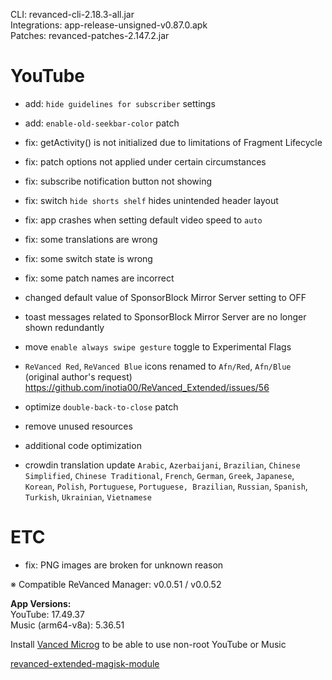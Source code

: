 CLI: revanced-cli-2.18.3-all.jar  
Integrations: app-release-unsigned-v0.87.0.apk  
Patches: revanced-patches-2.147.2.jar  

YouTube
==
- add: `hide guidelines for subscriber` settings
- add: `enable-old-seekbar-color` patch

- fix: getActivity() is not initialized due to limitations of Fragment Lifecycle
- fix: patch options not applied under certain circumstances
- fix: subscribe notification button not showing
- fix: switch `hide shorts shelf` hides unintended header layout
- fix: app crashes when setting default video speed to `auto`
- fix: some translations are wrong
- fix: some switch state is wrong
- fix: some patch names are incorrect

- changed default value of SponsorBlock Mirror Server setting to OFF
- toast messages related to SponsorBlock Mirror Server are no longer shown redundantly
- move `enable always swipe gesture` toggle to Experimental Flags
- `ReVanced Red`, `ReVanced Blue` icons renamed to `Afn/Red`, `Afn/Blue` (original author's request) https://github.com/inotia00/ReVanced_Extended/issues/56
- optimize `double-back-to-close` patch
- remove unused resources
- additional code optimization

- crowdin translation update
`Arabic`, `Azerbaijani`, `Brazilian`, `Chinese Simplified`, `Chinese Traditional`, `French`, `German`, `Greek`, `Japanese`, `Korean`, `Polish`, `Portuguese`, `Portuguese, Brazilian`, `Russian`, `Spanish`, `Turkish`, `Ukrainian`, `Vietnamese`


ETC
==
- fix: PNG images are broken for unknown reason

※ Compatible ReVanced Manager: v0.0.51 / v0.0.52
  
**App Versions:**  
YouTube: 17.49.37  
Music (arm64-v8a): 5.36.51  

Install [Vanced Microg](https://github.com/TeamVanced/VancedMicroG/releases) to be able to use non-root YouTube or Music  

[revanced-extended-magisk-module](https://github.com/Smart123s/revanced-extended-autobuild)  
